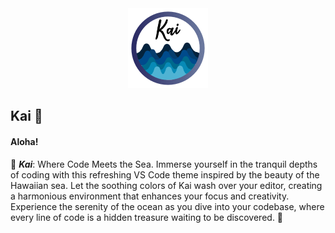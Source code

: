 <div align="center">
	<img src="./assets/kai.png" alt="Kai - a Visual Studio Code theme">
</div>

## Kai 🌊

#### Aloha!

🌊 _**Kai**_: Where Code Meets the Sea. Immerse yourself in the tranquil depths of coding with this refreshing VS Code theme inspired by the beauty of the Hawaiian sea. Let the soothing colors of Kai wash over your editor, creating a harmonious environment that enhances your focus and creativity. Experience the serenity of the ocean as you dive into your codebase, where every line of code is a hidden treasure waiting to be discovered. 🦞
